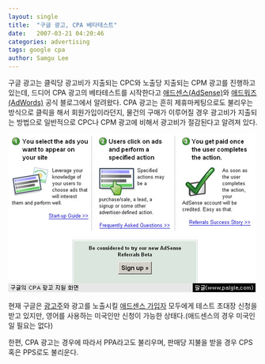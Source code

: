 ```yaml
---
layout: single
title:  "구글 광고, CPA 베타테스트"
date:   2007-03-21 04:20:46
categories: advertising
tags: google cpa
author: Samgu Lee
---
```

구글 광고는 클릭당 광고비가 지출되는 CPC와 노출당 지출되는 CPM 광고를 진행하고 있는데, 드디어 CPA 광고의 베타테스트를 시작한다고 [애드센스(AdSense)](http://adsense.blogspot.com/2007/03/now-accepting-applications-for-new.html)와 [애드워즈(AdWords)](http://adwords.blogspot.com/2007/03/pay-per-action-beta-test.html) 공식 블로그에서 알려왔다. CPA 광고는 흔히 제휴마케팅으로도 불리우는 방식으로 클릭을 해서 회원가입이라던지, 물건의 구매가 이루어질 경우 광고비가 지출되는 방법으로 일반적으로 CPC나 CPM 광고에 비해서 광고비가 절감된다고 알려져 있다.

![구글 애드워즈의 CPA 광고 지원 화면](/assets/cpa-ad-of-google.jpg)

현재 구글은 [광고주](http://services.google.com/ads_inquiry/payperaction)와 광고를 노출시킬 [애드센스 가입자](http://services.google.com/ads_inquiry/adsense_referrals) 모두에게 테스트 초대장 신청을 받고 있지만, 영어를 사용하는 미국인만 신청이 가능한 상태다.(애드센스의 경우 미국인일 필요는 없다)

한편, CPA 광고는 경우에 따라서 PPA라고도 불리우며, 판매당 지불을 받을 경우 CPS 혹은 PPS로도 불리운다.
